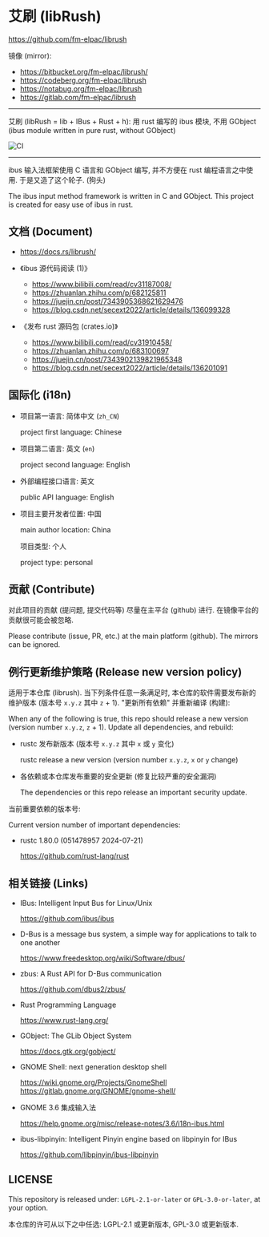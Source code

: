 # 艾刷 (libRush)
<https://github.com/fm-elpac/librush>

镜像 (mirror):
+ <https://bitbucket.org/fm-elpac/librush/>
+ <https://codeberg.org/fm-elpac/librush>
+ <https://notabug.org/fm-elpac/librush>
+ <https://gitlab.com/fm-elpac/librush>

----

艾刷 (libRush = lib + IBus + Rust + h):
用 rust 编写的 ibus 模块, 不用 GObject
(ibus module written in pure rust, without GObject)

![CI](https://github.com/fm-elpac/librush/actions/workflows/ci.yml/badge.svg)

----

ibus 输入法框架使用 C 语言和 GObject 编写,
并不方便在 rust 编程语言之中使用.
于是又造了这个轮子. (狗头)

The ibus input method framework is written in C and GObject.
This project is created for easy use of ibus in rust.


## 文档 (Document)

+ <https://docs.rs/librush/>

+ 《ibus 源代码阅读 (1)》
  - <https://www.bilibili.com/read/cv31187008/>
  - <https://zhuanlan.zhihu.com/p/682125811>
  - <https://juejin.cn/post/7343905368621629476>
  - <https://blog.csdn.net/secext2022/article/details/136099328>

+ 《发布 rust 源码包 (crates.io)》
  - <https://www.bilibili.com/read/cv31910458/>
  - <https://zhuanlan.zhihu.com/p/683100697>
  - <https://juejin.cn/post/7343902139821965348>
  - <https://blog.csdn.net/secext2022/article/details/136201091>


## 国际化 (i18n)

+ 项目第一语言: 简体中文 (`zh_CN`)

  project first language: Chinese

+ 项目第二语言: 英文 (`en`)

  project second language: English

+ 外部编程接口语言: 英文

  public API language: English

+ 项目主要开发者位置: 中国

  main author location: China

  项目类型: 个人

  project type: personal


## 贡献 (Contribute)

对此项目的贡献 (提问题, 提交代码等) 尽量在主平台 (github) 进行.
在镜像平台的贡献很可能会被忽略.

Please contribute (issue, PR, etc.) at the main platform (github).
The mirrors can be ignored.


## 例行更新维护策略 (Release new version policy)

适用于本仓库 (librush). 当下列条件任意一条满足时,
本仓库的软件需要发布新的维护版本 (版本号 `x.y.z` 其中 `z` + 1). "更新所有依赖"
并重新编译 (构建):

When any of the following is true, this repo should release a new version
(version number `x.y.z`, `z` + 1).
Update all dependencies, and rebuild:

- rustc 发布新版本 (版本号 `x.y.z` 其中 `x` 或 `y` 变化)

  rustc release a new version (version number `x.y.z`, `x` or `y` change)

- 各依赖或本仓库发布重要的安全更新 (修复比较严重的安全漏洞)

  The dependencies or this repo release an important security update.

当前重要依赖的版本号:

Current version number of important dependencies:

- rustc 1.80.0 (051478957 2024-07-21)

  <https://github.com/rust-lang/rust>


## 相关链接 (Links)

+ IBus: Intelligent Input Bus for Linux/Unix

  <https://github.com/ibus/ibus>

+ D-Bus is a message bus system, a simple way for applications to talk to one another

  <https://www.freedesktop.org/wiki/Software/dbus/>

+ zbus: A Rust API for D-Bus communication

  <https://github.com/dbus2/zbus/>

+ Rust Programming Language

  <https://www.rust-lang.org/>

+ GObject: The GLib Object System

  <https://docs.gtk.org/gobject/>

+ GNOME Shell: next generation desktop shell

  <https://wiki.gnome.org/Projects/GnomeShell>
  <https://gitlab.gnome.org/GNOME/gnome-shell/>

+ GNOME 3.6 集成输入法

  <https://help.gnome.org/misc/release-notes/3.6/i18n-ibus.html>

+ ibus-libpinyin: Intelligent Pinyin engine based on libpinyin for IBus

  <https://github.com/libpinyin/ibus-libpinyin>


## LICENSE

This repository is released under:
`LGPL-2.1-or-later` or `GPL-3.0-or-later`, at your option.

本仓库的许可从以下之中任选:
LGPL-2.1 或更新版本, GPL-3.0 或更新版本.
